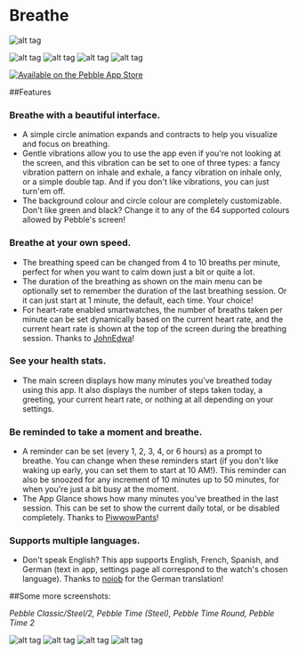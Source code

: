 # Breathe

![alt tag](https://github.com/cheeseisdisgusting/exhale/blob/master/screenshots/Aplite_Marketing_v8.png)

![alt tag](https://github.com/cheeseisdisgusting/exhale/blob/master/screenshots/index_blue.png)
![alt tag](https://github.com/cheeseisdisgusting/exhale/blob/master/screenshots/index_red.png)
![alt tag](https://github.com/cheeseisdisgusting/exhale/blob/master/screenshots/index_green.png)
![alt tag](https://github.com/cheeseisdisgusting/exhale/blob/master/screenshots/index_yellow.png)

 [![Available on the Pebble App Store](http://pblweb.com/badge/583dc06f00355abe66000862/black/small)][appstore]

##Features

### Breathe with a beautiful interface.
- A simple circle animation expands and contracts to help you visualize and focus on breathing.
- Gentle vibrations allow you to use the app even if you're not looking at the screen, and this vibration can be set to one of three types: a fancy vibration pattern on inhale and exhale, a fancy vibration on inhale only, or a simple double tap. And if you don't like vibrations, you can just turn'em off.
- The background colour and circle colour are completely customizable. Don't like green and black? Change it to any of the 64 supported colours allowed by Pebble's screen!

### Breathe at your own speed.
- The breathing speed can be changed from 4 to 10 breaths per minute, perfect for when you want to calm down just a bit or quite a lot.
- The duration of the breathing as shown on the main menu can be optionally set to remember the duration of the last breathing session. Or it can just start at 1 minute, the default, each time. Your choice!
- For heart-rate enabled smartwatches, the number of breaths taken per minute can be set dynamically based on the current heart rate, and the current heart rate is shown at the top of the screen during the breathing session. Thanks to [JohnEdwa](https://github.com/JohnEdwa)!

### See your health stats.
- The main screen displays how many minutes you've breathed today using this app. It also displays the number of steps taken today, a greeting, your current heart rate, or nothing at all depending on your settings.

### Be reminded to take a moment and breathe.
- A reminder can be set (every 1, 2, 3, 4, or 6 hours) as a prompt to breathe. You can change when these reminders start (if you don't like waking up early, you can set them to start at 10 AM!). This reminder can also be snoozed for any increment of 10 minutes up to 50 minutes, for when you're just a bit busy at the moment.
- The App Glance shows how many minutes you've breathed in the last session. This can be set to show the current daily total, or be disabled completely. Thanks to [PiwwowPants](https://github.com/PiwwowPants)!

### Supports multiple languages.
- Don't speak English? This app supports English, French, Spanish, and German (text in app, settings page all correspond to the watch's chosen language). Thanks to [noiob](https://github.com/noiob) for the German translation!

##Some more screenshots:

*Pebble Classic/Steel/2, Pebble Time (Steel), Pebble Time Round, Pebble Time 2*

![alt tag](https://github.com/cheeseisdisgusting/exhale/blob/master/screenshots/aplite_final.gif)
![alt tag](https://github.com/cheeseisdisgusting/exhale/blob/master/screenshots/basalt_final.gif)
![alt tag](https://github.com/cheeseisdisgusting/exhale/blob/master/screenshots/chalk_final.gif)
![alt tag](https://github.com/cheeseisdisgusting/exhale/blob/master/screenshots/emery_final.gif)

[appstore]: https://apps.getpebble.com/en_US/application/583dc06f00355abe66000862
